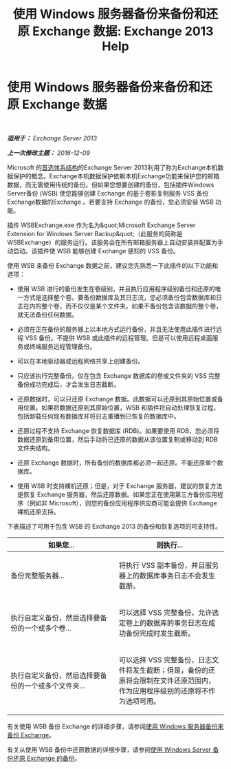 ﻿---
title: '使用 Windows 服务器备份来备份和还原 Exchange 数据: Exchange 2013 Help'
TOCTitle: 使用 Windows 服务器备份来备份和还原 Exchange 数据
ms:assetid: 0fac891a-5713-42b6-afd5-c91b2b88f966
ms:mtpsurl: https://technet.microsoft.com/zh-cn/library/Dd876851(v=EXCHG.150)
ms:contentKeyID: 50489922
ms.date: 05/21/2018
mtps_version: v=EXCHG.150
ms.translationtype: MT
---

# 使用 Windows 服务器备份来备份和还原 Exchange 数据

 

_**适用于：** Exchange Server 2013_

_**上一次修改主题：** 2016-12-09_

Microsoft 的[首选体系结构](https://blogs.technet.com/b/exchange/archive/2014/04/21/the-preferred-architecture.aspx)的Exchange Server 2013利用了称为Exchange本机数据保护的概念。Exchange本机数据保护依赖本机Exchange功能来保护您的邮箱数据，而无需使用传统的备份。但如果您想要创建的备份，包括插件Windows Server备份 (WSB) 使您能够创建 Exchange 的基于卷影复制服务 VSS 备份Exchange数据的Exchange 。若要支持 Exchange 的备份，您必须安装 WSB 功能。

插件 WSBExchange.exe 作为名为\&quot;Microsoft Exchange Server Extension for Windows Server Backup\&quot;（此服务的简称是 WSBExchange）的服务运行。该服务会在所有邮箱服务器上自动安装并配置为手动启动。该插件使 WSB 能够创建 Exchange 感知的 VSS 备份。

使用 WSB 来备份 Exchange 数据之前，建议您先熟悉一下此插件的以下功能和选项：

  - 使用 WSB 进行的备份发生在卷级别，并且执行应用程序级别备份和还原的唯一方式是选择整个卷。要备份数据库及其日志流，您必须备份包含数据库和日志在内的整个卷，而不仅仅是某个文件夹。如果不备份包含该数据的整个卷，就无法备份任何数据。

  - 必须在正在备份的服务器上以本地方式运行备份，并且无法使用此插件进行远程 VSS 备份。不提供 WSB 或此插件的远程管理。但是可以使用远程桌面服务或终端服务远程管理备份。

  - 可以在本地驱动器或远程网络共享上创建备份。

  - 只应该执行完整备份。仅在包含 Exchange 数据库的卷或文件夹的 VSS 完整备份成功完成后，才会发生日志截断。

  - 还原数据时，可以只还原 Exchange 数据。此数据可以还原到其原始位置或备用位置。如果将数据还原到其原始位置，WSB 和插件将自动处理恢复过程，包括卸载任何现有数据库并将日志重播到已恢复的数据库中。

  - 还原过程不支持 Exchange 恢复数据库 (RDB)。如果要使用 RDB，您必须将数据还原到备用位置，然后手动将已还原的数据从该位置复制或移动到 RDB 文件夹结构。

  - 还原 Exchange 数据时，所有备份的数据库都必须一起还原。不能还原单个数据库。

  - 使用 WSB 时支持裸机还原；但是，对于 Exchange 服务器，建议的恢复方法是恢复 Exchange 服务器，然后还原数据。如果您正在使用第三方备份应用程序（例如非 Microsoft），则您的备份应用程序供应商可能会提供 Exchange 裸机还原支持。

下表描述了可用于包含 WSB 的 Exchange 2013 的备份和恢复选项的可支持性。


<table>
<colgroup>
<col style="width: 50%" />
<col style="width: 50%" />
</colgroup>
<thead>
<tr class="header">
<th>如果您...</th>
<th>则执行...</th>
</tr>
</thead>
<tbody>
<tr class="odd">
<td><p>备份完整服务器...</p></td>
<td><p>将执行 VSS 副本备份，并且服务器上的数据库事务日志不会发生截断。</p></td>
</tr>
<tr class="even">
<td><p>执行自定义备份，然后选择要备份的一个或多个卷...</p></td>
<td><p>可以选择 VSS 完整备份，允许选定卷上的数据库的事务日志在成功备份完成时发生截断。</p></td>
</tr>
<tr class="odd">
<td><p>执行自定义备份，然后选择要备份的一个或多个文件夹...</p></td>
<td><p>可以选择 VSS 完整备份，日志文件将发生截断；但是，备份的还原将会限制在文件还原范围内，作为应用程序级别的还原将不作为选项可用。</p></td>
</tr>
</tbody>
</table>


有关使用 WSB 备份 Exchange 的详细步骤，请参阅[使用 Windows 服务器备份来备份 Exchange](use-windows-server-backup-to-back-up-exchange-exchange-2013-help.md)。

有关从使用 WSB 备份中还原数据的详细步骤，请参阅[使用 Windows Server 备份还原 Exchange 的备份](use-windows-server-backup-to-restore-a-backup-of-exchange-exchange-2013-help.md)。

